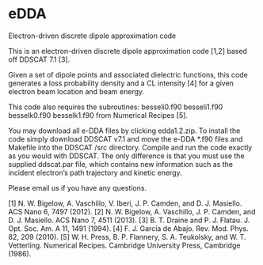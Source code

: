 # eDDA
Electron-driven discrete dipole approximation code

This is an electron-driven discrete dipole approximation code [1,2] based off DDSCAT 7.1 [3].

Given a set of dipole points and associated dielectric functions, this code generates a loss probability density and a CL intensity [4] for a given electron beam location and beam energy.

This code also requires the subroutines:
besseli0.f90
besseli1.f90
besselk0.f90
besselk1.f90
from Numerical Recipes [5].

You may download all e-DDA files by clicking edda1.2.zip.  To install the code simply download DDSCAT v7.1 and move the e-DDA *.f90 files and Makefile into the DDSCAT /src directory.  Compile and run the code exactly as you would with DDSCAT.  The only difference is that you must use the supplied ddscat.par file, which contains new information such as the incident electron’s path trajectory and kinetic energy.

Please email us if you have any questions.

[1] N. W. Bigelow, A. Vaschillo, V. Iberi, J. P. Camden, and D. J. Masiello. ACS Nano 6, 7497 (2012).
[2] N. W. Bigelow, A. Vaschillo, J. P. Camden, and D. J. Masiello. ACS Nano 7, 4511 (2013).
[3] B. T. Draine and P. J. Flatau. J. Opt. Soc. Am. A 11, 1491 (1994).
[4] F. J. García de Abajo. Rev. Mod. Phys. 82, 209 (2010).
[5] W. H. Press, B. P. Flannery, S. A. Teukolsky, and W. T. Vetterling. Numerical Recipes. Cambridge University Press, Cambridge (1986).
